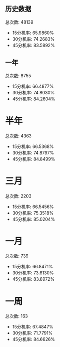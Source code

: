 ## 历史数据
总次数: 48139

- 15分机率: 65.9860%
- 30分机率: 74.2683%
- 45分机率: 83.5892%

## 一年
总次数: 8755

- 15分机率: 66.4877%
- 30分机率: 74.8030%
- 45分机率: 84.2604%

# 半年
总次数: 4363

- 15分机率: 66.5368%
- 30分机率: 74.8797%
- 45分机率: 84.8499%

# 三月
总次数: 2203

- 15分机率: 66.5456%
- 30分机率: 75.3518%
- 45分机率: 85.0204%

# 一月
总次数: 739

- 15分机率: 66.8471%
- 30分机率: 73.6130%
- 45分机率: 83.8972%

# 一周
总次数: 163

- 15分机率: 67.4847%
- 30分机率: 71.7791%
- 45分机率: 84.6626%